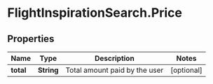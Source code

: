 # FlightInspirationSearch.Price

## Properties

Name | Type | Description | Notes
------------ | ------------- | ------------- | -------------
**total** | **String** | Total amount paid by the user | [optional] 


